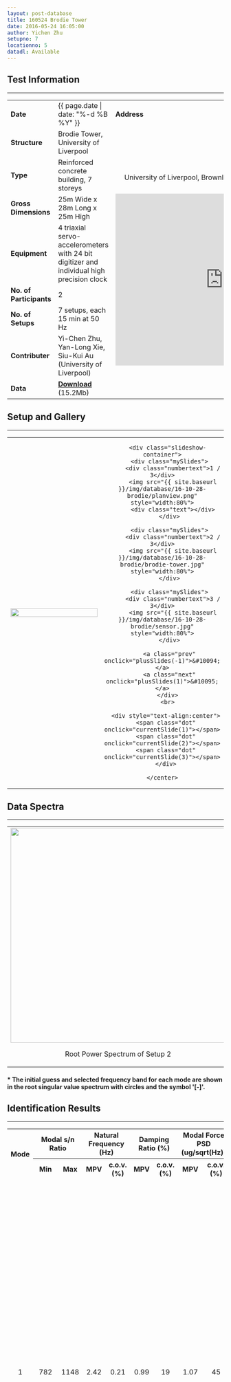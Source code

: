 ```yaml
---
layout: post-database
title: 160524 Brodie Tower
date: 2016-05-24 16:05:00
author: Yichen Zhu
setupno: 7
locationno: 5
datadl: Available
---
```


## Test Information
---


<table id="myTable2">
  <tr>
    <td class="header" style="width:15%"><b>Date</b></td>
    <td style="width:35%">{{ page.date | date: "%-d %B %Y" }}</td>
    <td class="header" style="width:50%"><b>Address</b></td>    
  </tr>
  <tr>
    <td class="header"><b>Structure</b></td>
    <td>Brodie Tower, University of Liverpool</td>
    <td rowspan="8">
    <center>
    <p style="font-size: 16px; padding: 12px">University of Liverpool, Brownlow Street, Liverpool, L69 3GQ</p>
    <iframe src="https://www.google.com/maps/embed?pb=!1m14!1m8!1m3!1d1189.2414356949819!2d-2.967125279272631!3d53.4061899038967!3m2!1i1024!2i768!4f13.1!3m3!1m2!1s0x0%3A0x142bb768f021cfd9!2sBrodie+Tower!5e0!3m2!1sen!2suk!4v1477754248132" width="500" height="400" frameborder="0" style="border:0" allowfullscreen>
    </iframe>
    </center>
    </td>    
  </tr>
  <tr>
    <td class="header"><b>Type</b></td>
    <td>Reinforced concrete building, 7 storeys</td>  
  </tr>
  <tr>
    <td class="header"><b>Gross Dimensions</b></td>
    <td>25m Wide x 28m Long x 25m High</td>
  </tr>
  <tr>
    <td class="header"><b>Equipment</b></td>
    <td>4 triaxial servo-accelerometers with 24 bit digitizer and individual high precision clock</td>
  </tr>
  <tr>
    <td class="header"><b>No. of Participants</b></td>
    <td>2</td>
  </tr>
  <tr>
    <td class="header"><b>No. of Setups</b></td>
    <td>7 setups, each 15 min at 50 Hz</td>
  </tr>
  <tr>
    <td class="header"><b>Contributer</b></td>
    <td>Yi-Chen Zhu, Yan-Long Xie, Siu-Kui Au (University of Liverpool)</td>
  </tr>
  <tr>
  <td class="header"><b>Data</b></td>
  <td>
    <a href="http://gofile.me/3sin6/wqWI4T0cI"><b>Download</b></a> (15.2Mb)
  </td>  
  </tr>  
</table>

## Setup and Gallery
---
<table id="myTable2">
 <tr>
  <td style="width:50%">
    <center>
     <img src="{{ site.baseurl }}/img/database/16-10-28-brodie/synsetup.gif" style="width: 100%;" >
    </center>
  </td>
  <td style="width:50%">
    <center>

       <div class="slideshow-container">
        <div class="mySlides">
          <div class="numbertext">1 / 3</div>
          <img src="{{ site.baseurl }}/img/database/16-10-28-brodie/planview.png" style="width:80%">
          <div class="text"></div>
        </div>

        <div class="mySlides">
          <div class="numbertext">2 / 3</div>
          <img src="{{ site.baseurl }}/img/database/16-10-28-brodie/brodie-tower.jpg" style="width:80%">
        </div>

        <div class="mySlides">
          <div class="numbertext">3 / 3</div>
          <img src="{{ site.baseurl }}/img/database/16-10-28-brodie/sensor.jpg" style="width:80%">
        </div>

        <a class="prev" onclick="plusSlides(-1)">&#10094;</a>
        <a class="next" onclick="plusSlides(1)">&#10095;</a>
       </div>
       <br>

      <div style="text-align:center">
      <span class="dot" onclick="currentSlide(1)"></span>
      <span class="dot" onclick="currentSlide(2)"></span>
      <span class="dot" onclick="currentSlide(3)"></span>
      </div>

    </center>
  </td>
 </tr>
</table>



## Data Spectra
--------------------
<table id="myTable2">
 <tr>
  <td>
   <center>
    <img src="{{ site.baseurl }}/img/database/16-10-28-brodie/psd.png" style="width: 500px;" >
    <p>Root Power Spectrum of Setup 2</p>
    </center>
  </td>
  <td>
   <center>
    <img src="{{ site.baseurl }}/img/database/16-10-28-brodie/svd.png" style="width: 500px;" >
    <p>Root Singular Value Spectrum of Setup 2</p>
    </center>
  </td>
 </tr>
</table>

#### * The initial guess and selected frequency band for each mode are shown in the root singular value spectrum with circles and the symbol '[-]'.

## Identification Results
-----------

<table id="myTable">
  <tr class="header">
    <th style="width:10%;" rowspan="2"><center>Mode</center></th>
    <th style="width:10%;" colspan="2"><center>Modal s/n Ratio</center></th>
    <th style="width:20%;" colspan="2"><center>Natural Frequency (Hz)</center></th>
    <th style="width:20%;" colspan="2"><center>Damping Ratio (%)</center></th>
    <th style="width:20%;" colspan="2"><center>Modal Force PSD (ug/sqrt(Hz))</center></th>
    <th style="width:10%;" rowspan="2"><center>Track</center></th>
    <th style="width:10%;" rowspan="2"><center>Mode Shape</center></th>
  </tr>
  <tr class="header">
    <th style="width:10%;" ><center>Min</center></th>
    <th style="width:10%;" ><center>Max</center></th>
    <th style="width:10%;" ><center>MPV</center></th>
    <th style="width:10%;" ><center>c.o.v.(%)</center></th>
    <th style="width:10%;" ><center>MPV</center></th>
    <th style="width:10%;" ><center>c.o.v.(%)</center></th>
    <th style="width:10%;" ><center>MPV</center></th>
    <th style="width:10%;" ><center>c.o.v.(%)</center></th>
  </tr>

  <tr>
   <td><center> 1 </center></td>
   <td><center> 782 </center></td>
   <td><center> 1148 </center></td>
   <td><center> 2.42 </center></td>
   <td><center> 0.21 </center></td>
   <td><center> 0.99 </center></td>
   <td><center> 19 </center></td>
   <td><center> 1.07 </center></td>
   <td><center> 45 </center></td>
   <td><center><a href="#openModal1-1">View</a></center>
    <div id="openModal1-1" class="modalDialog">
  	<div>
  		<a href="#close" title="Close" class="close">X</a>
      <center>
      <img src="{{ site.baseurl }}/img/database/16-10-28-brodie/trackmode1.png" style="width: 800px;" >
      <p><i>Track Information Mode 1</i></p>
      </center>
  	</div>
   </div>
   </td>
   <td><center><a href="#openModal1-2">View</a></center>
    <div id="openModal1-2" class="modalDialog">
  	<div>
  		<a href="#close" title="Close" class="close">X</a>
      <center>
      <img src="{{ site.baseurl }}/img/database/16-10-28-brodie/idmode1.avi.gif" style="width: 800px;" >
      <p><i>Identification Results Mode 1</i></p>
      </center>
  	</div>
    </div>
   </td>
  </tr>
  <tr>
   <td><center> 2 </center></td>
   <td><center> 678 </center></td>
   <td><center> 1656 </center></td>
   <td><center> 2.71 </center></td>
   <td><center> 0.26 </center></td>
   <td><center> 0.96 </center></td>
   <td><center> 22 </center></td>
   <td><center> 1.09 </center></td>
   <td><center> 35 </center></td>
   <td><center><a href="#openModal2-1">View</a></center>
    <div id="openModal2-1" class="modalDialog">
  	<div>
  		<a href="#close" title="Close" class="close">X</a>
      <center>
      <img src="{{ site.baseurl }}/img/database/16-10-28-brodie/trackmode2.png" style="width: 800px;" >
      <p><i>Track Information Mode 2</i></p>
      </center>
  	</div>
   </div>
   </td>
   <td><center><a href="#openModal2-2">View</a></center>
    <div id="openModal2-2" class="modalDialog">
  	<div>
  		<a href="#close" title="Close" class="close">X</a>
      <center>
      <img src="{{ site.baseurl }}/img/database/16-10-28-brodie/idmode2.avi.gif" style="width: 800px;" >
      <p><i>Identification Results Mode 2</i></p>
      </center>
  	</div>
    </div>
   </td>
  </tr>
  <tr>
   <td><center> 3 </center></td>
   <td><center> 1744 </center></td>
   <td><center> 5281 </center></td>
   <td><center> 3.75 </center></td>
   <td><center> 0.25 </center></td>
   <td><center> 0.82 </center></td>
   <td><center> 11 </center></td>
   <td><center> 0.99 </center></td>
   <td><center> 56 </center></td>
   <td><center><a href="#openModal3-1">View</a></center>
    <div id="openModal3-1" class="modalDialog">
  	<div>
  		<a href="#close" title="Close" class="close">X</a>
      <center>
      <img src="{{ site.baseurl }}/img/database/16-10-28-brodie/trackmode3.png" style="width: 800px;" >
      <p><i>Track Information Mode 3</i></p>
      </center>
  	</div>
   </div>
   </td>
   <td><center><a href="#openModal3-2">View</a></center>
    <div id="openModal3-2" class="modalDialog">
  	<div>
  		<a href="#close" title="Close" class="close">X</a>
      <center>
      <img src="{{ site.baseurl }}/img/database/16-10-28-brodie/idmode3.avi.gif" style="width: 800px;" >
      <p><i>Identification Results Mode 3</i></p>
      </center>
  	</div>
    </div>
   </td>
  </tr>
  <tr>
   <td><center> 4 </center></td>
   <td><center> 26 </center></td>
   <td><center> 62 </center></td>
   <td><center> 7.40 </center></td>
   <td><center> 0.28 </center></td>
   <td><center> 2.64 </center></td>
   <td><center> 18 </center></td>
   <td><center> 0.56 </center></td>
   <td><center> 18 </center></td>
   <td><center><a href="#openModal4-1">View</a></center>
    <div id="openModal4-1" class="modalDialog">
  	<div>
  		<a href="#close" title="Close" class="close">X</a>
      <center>
      <img src="{{ site.baseurl }}/img/database/16-10-28-brodie/trackmode4.png" style="width: 800px;" >
      <p><i>Track Information Mode 4</i></p>
      </center>
  	</div>
   </div>
   </td>
   <td><center><a href="#openModal4-2">View</a></center>
    <div id="openModal4-2" class="modalDialog">
  	<div>
  		<a href="#close" title="Close" class="close">X</a>
      <center>
      <img src="{{ site.baseurl }}/img/database/16-10-28-brodie/idmode4.avi.gif" style="width: 800px;" >
      <p><i>Identification Results Mode 4</i></p>
      </center>
  	</div>
    </div>
   </td>
  </tr>
  <tr>
   <td><center> 5 </center></td>
   <td><center> 58 </center></td>
   <td><center> 157 </center></td>
   <td><center> 8.00 </center></td>
   <td><center> 0.38 </center></td>
   <td><center> 2.55 </center></td>
   <td><center> 12 </center></td>
   <td><center> 0.86 </center></td>
   <td><center> 30 </center></td>
   <td><center><a href="#openModal5-1">View</a></center>
    <div id="openModal5-1" class="modalDialog">
  	<div>
  		<a href="#close" title="Close" class="close">X</a>
      <center>
      <img src="{{ site.baseurl }}/img/database/16-10-28-brodie/trackmode5.png" style="width: 800px;" >
      <p><i>Track Information Mode 5</i></p>
      </center>
  	</div>
   </div>
   </td>
   <td><center><a href="#openModal5-2">View</a></center>
    <div id="openModal5-2" class="modalDialog">
  	<div>
  		<a href="#close" title="Close" class="close">X</a>
      <center>
      <img src="{{ site.baseurl }}/img/database/16-10-28-brodie/idmode5.avi.gif" style="width: 800px;" >
      <p><i>Identification Results Mode 5</i></p>
      </center>
  	</div>
    </div>
   </td>
  </tr>
  <tr>
   <td><center> 6 </center></td>
   <td><center> 49 </center></td>
   <td><center> 288 </center></td>
   <td><center> 9.46 </center></td>
   <td><center> 0.25 </center></td>
   <td><center> 1.93 </center></td>
   <td><center> 16 </center></td>
   <td><center> 0.87 </center></td>
   <td><center> 23 </center></td>
   <td><center><a href="#openModal6-1">View</a></center>
    <div id="openModal6-1" class="modalDialog">
  	<div>
  		<a href="#close" title="Close" class="close">X</a>
      <center>
      <img src="{{ site.baseurl }}/img/database/16-10-28-brodie/trackmode6.png" style="width: 800px;" >
      <p><i>Track Information Mode 6</i></p>
      </center>
  	</div>
   </div>
   </td>
   <td><center><a href="#openModal6-2">View</a></center>
    <div id="openModal6-2" class="modalDialog">
  	<div>
  		<a href="#close" title="Close" class="close">X</a>
      <center>
      <img src="{{ site.baseurl }}/img/database/16-10-28-brodie/idmode6.avi.gif" style="width: 800px;" >
      <p><i>Identification Results Mode 6</i></p>
      </center>
  	</div>
    </div>
   </td>
  </tr>  
</table>

<table id="myTable2">
 <tr>
  <td>
   <center>
    <img src="{{ site.baseurl }}/img/database/16-10-28-brodie/synidresults.gif" style="width: 800px;" >
   </center>
  </td>
 </tr>
</table>

## Uncertainty Law
----



<script>
 var slideIndex = 1;
 showSlides(slideIndex);

 function plusSlides(n) {
  showSlides(slideIndex += n);
 }

 function currentSlide(n) {
  showSlides(slideIndex = n);
 }

 function showSlides(n) {
  var i;
  var slides = document.getElementsByClassName("mySlides");
  var dots = document.getElementsByClassName("dot");
  if (n > slides.length) {slideIndex = 1}
  if (n < 1) {slideIndex = slides.length}
  for (i = 0; i < slides.length; i++) {
      slides[i].style.display = "none";
  }
  for (i = 0; i < dots.length; i++) {
      dots[i].className = dots[i].className.replace(" active", "");
  }
  slides[slideIndex-1].style.display = "block";
  dots[slideIndex-1].className += " active";
 }
</script>
